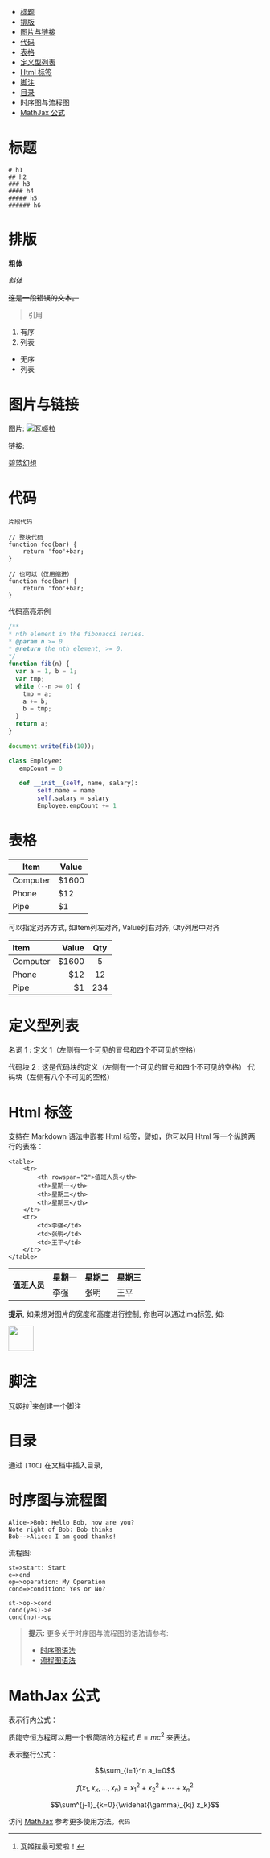 - [标题](#标题)
- [排版](#排版)
- [图片与链接](#图片与链接)
- [代码](#代码)
- [表格](#表格)
- [定义型列表](#定义型列表)
- [Html 标签](#html-标签)
- [脚注](#脚注)
- [目录](#目录)
- [时序图与流程图](#时序图与流程图)
- [MathJax 公式](#mathjax-公式)

# 标题

```
# h1
## h2
### h3
#### h4
##### h5
###### h6
```
# 排版

**粗体**

*斜体* 
 
~~这是一段错误的文本。~~

> 引用
 
1. 有序
2. 列表

- 无序
- 列表

# 图片与链接
 
图片:
![瓦姬拉](res/3040147000_02.jpg)

链接:

[碧蓝幻想](http://game.granbluefantasy.jp)
 
# 代码

`片段代码`

```
// 整块代码
function foo(bar) {
    return 'foo'+bar;
}
```

    // 也可以（仅用缩进）
    function foo(bar) {
        return 'foo'+bar;
    }
    
代码高亮示例
 
``` javascript
/**
* nth element in the fibonacci series.
* @param n >= 0
* @return the nth element, >= 0.
*/
function fib(n) {
  var a = 1, b = 1;
  var tmp;
  while (--n >= 0) {
    tmp = a;
    a += b;
    b = tmp;
  }
  return a;
}
 
document.write(fib(10));
```
 
```python
class Employee:
   empCount = 0
 
   def __init__(self, name, salary):
        self.name = name
        self.salary = salary
        Employee.empCount += 1
```
 
# 表格
 
Item     | Value
-------- | ---
Computer | \$1600
Phone    | \$12
Pipe     | \$1

可以指定对齐方式, 如Item列左对齐, Value列右对齐, Qty列居中对齐
 
| Item     | Value | Qty   |
| :------- | ----: | :---: |
| Computer | \$1600 |  5    |
| Phone    | \$12   |  12   |
| Pipe     | \$1    |  234  |



# 定义型列表
 
名词 1
:   定义 1（左侧有一个可见的冒号和四个不可见的空格）
 
代码块 2
:   这是代码块的定义（左侧有一个可见的冒号和四个不可见的空格）
        代码块（左侧有八个不可见的空格）
 
# Html 标签
 
支持在 Markdown 语法中嵌套 Html 标签，譬如，你可以用 Html 写一个纵跨两行的表格：
 
    <table>
        <tr>
            <th rowspan="2">值班人员</th>
            <th>星期一</th>
            <th>星期二</th>
            <th>星期三</th>
        </tr>
        <tr>
            <td>李强</td>
            <td>张明</td>
            <td>王平</td>
        </tr>
    </table>
 
 
<table>
    <tr>
        <th rowspan="2">值班人员</th>
        <th>星期一</th>
        <th>星期二</th>
        <th>星期三</th>
    </tr>
    <tr>
        <td>李强</td>
        <td>张明</td>
        <td>王平</td>
    </tr>
</table>
 
**提示**, 如果想对图片的宽度和高度进行控制, 你也可以通过img标签, 如:
 
<img src="res/3040147000_02.jpg" width="50px" />
 
# 脚注
 
瓦姬拉[^vajra]来创建一个脚注
[^vajra]:瓦姬拉最可爱啦！
 
# 目录
 
通过 `[TOC]` 在文档中插入目录,
 
# 时序图与流程图
 
```sequence
Alice->Bob: Hello Bob, how are you?
Note right of Bob: Bob thinks
Bob-->Alice: I am good thanks!
```
 
流程图:
 
```flow
st=>start: Start
e=>end
op=>operation: My Operation
cond=>condition: Yes or No?
 
st->op->cond
cond(yes)->e
cond(no)->op
```

> **提示:** 更多关于时序图与流程图的语法请参考:
> - [时序图语法](http://bramp.github.io/js-sequence-diagrams/)
> - [流程图语法](http://adrai.github.io/flowchart.js)
 
# MathJax 公式
 
表示行内公式： 
 
质能守恒方程可以用一个很简洁的方程式 $E=mc^2$ 来表达。
 
表示整行公式：
 
$$\sum_{i=1}^n a_i=0$$
 
$$f(x_1,x_x,\ldots,x_n) = x_1^2 + x_2^2 + \cdots + x_n^2 $$
 
$$\sum^{j-1}_{k=0}{\widehat{\gamma}_{kj} z_k}$$
 
 
访问 [MathJax](http://meta.math.stackexchange.com/questions/5020/mathjax-basic-tutorial-and-quick-reference) 参考更多使用方法。`代码`
